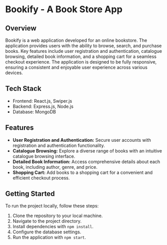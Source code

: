 # Bookify - A Book Store App


## Overview

Bookify is a web application developed for an online bookstore. The application provides users with the ability to browse, search, and purchase books. Key features include user registration and authentication, catalogue browsing, detailed book information, and a shopping cart for a seamless checkout experience. The application is designed to be fully responsive, ensuring a consistent and enjoyable user experience across various devices.

## Tech Stack

- Frontend: React.js, Swiper.js
- Backend: Express.js, Node.js
- Database: MongoDB

## Features

- **User Registration and Authentication:** Secure user accounts with registration and authentication functionality.
- **Catalogue Browsing:** Explore a diverse range of books with an intuitive catalogue browsing interface.
- **Detailed Book Information:** Access comprehensive details about each book, including author, genre, and price.
- **Shopping Cart:** Add books to a shopping cart for a convenient and efficient checkout process.

## Getting Started

To run the project locally, follow these steps:

1. Clone the repository to your local machine.
2. Navigate to the project directory.
3. Install dependencies with `npm install`.
4. Configure the database settings.
5. Run the application with `npm start`.

